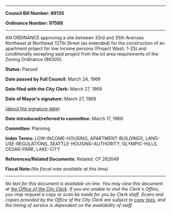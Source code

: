 

********

**Council Bill Number: 89135**
   
**Ordinance Number: 97588**
********

 AN ORDINANCE approving a site between 33rd and 35th Avenues Northeast at Northeast 127th Street (as extended) for the construction of an apartment project for low income persons (Project Wash. 1-25) and conditionally excepting said project from the lot area requirements of the Zoning Ordinance (86300).

**Status:** Passed
   
**Date passed by Full Council:** March 24, 1969
   
**Date filed with the City Clerk:** March 27, 1969
   
**Date of Mayor's signature:** March 27, 1969
   
[(about the signature date)](/~public/approvaldate.htm)
   
   
   
**Date introduced/referred to committee:** March 17, 1969
   
**Committee:** Planning
   
   
**Index Terms:** LOW-INCOME-HOUSING, APARTMENT-BUILDINGS, LAND-USE-REGULATIONS, SEATTLE-HOUSING-AUTHORITY, OLYMPIC-HILLS, CEDAR-PARK, LAKE-CITY

**References/Related Documents:** Related: CF 262649

**Fiscal Note:**_(No fiscal note available at this time)_
********

_No text for this document is available on-line. You may view this document at [the Office of the City Clerk](http://www.seattle.gov/leg/clerk/contactUs.htm). If you are unable to visit the Clerk's Office, you may request a copy or scan be made for you by Clerk staff. Scans and copies provided by the Office of the City Clerk are subject to [copy fees](http://clerk.seattle.gov/~public/clerkfees.htm), and the timing of service is dependent on the availability of staff._

